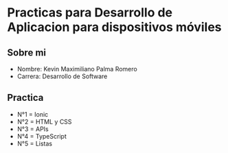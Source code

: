 <h1>Practicas para Desarrollo de Aplicacion para dispositivos móviles</h1>
<h2>Sobre mi</h2>
<ul>
  <li>Nombre: Kevin Maximiliano Palma Romero</li>
  <li>Carrera: Desarrollo de Software</li>
</ul>

<h2>Practica</h2>
<ul>
  <li>N°1 = Ionic</li>
  <li>N°2 = HTML y CSS</li>
  <li>N°3 = APIs</li>
  <li>N°4 = TypeScript</li>
  <li>N°5 = Listas</li>
</ul>
